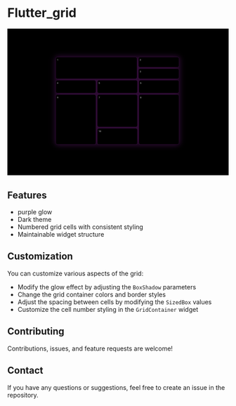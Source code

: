 # Flutter_grid

![Grid Layout Preview](assets/flutter_grid_preview.png)

## Features

- purple glow
- Dark theme 
- Numbered grid cells with consistent styling
- Maintainable widget structure

## Customization

You can customize various aspects of the grid:

- Modify the glow effect by adjusting the `BoxShadow` parameters
- Change the grid container colors and border styles
- Adjust the spacing between cells by modifying the `SizedBox` values
- Customize the cell number styling in the `GridContainer` widget

## Contributing

Contributions, issues, and feature requests are welcome!

## Contact

If you have any questions or suggestions, feel free to create an issue in the repository.
